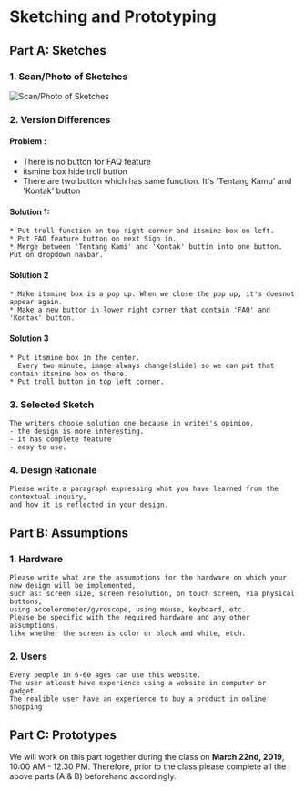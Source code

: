 # Sketching and Prototyping

## Part A: Sketches

### 1. Scan/Photo of Sketches

![Scan/Photo of Sketches](https://picsum.photos/400/300/?random)

### 2. Version Differences
<h4>Problem :</h4>

* There is no button for FAQ feature
* itsmine box hide troll button
* There are two button which has same function. It's 'Tentang Kamu' and 'Kontak' button

<h4>Solution 1:</h4>

```
* Put troll function on top right corner and itsmine box on left.
* Put FAQ feature button on next Sign in.
* Merge between 'Tentang Kami' and 'Kontak' buttin into one button. Put on dropdown navbar.
```

<h4>Solution 2</h4>

```
* Make itsmine box is a pop up. When we close the pop up, it's doesnot appear again.
* Make a new button in lower right corner that contain 'FAQ' and 'Kontak' button.
```

<h4>Solution 3</h4>

```
* Put itsmine box in the center. 
  Every two minute, image always change(slide) so we can put that contain itsmine box on there.
* Put troll button in top left corner.
```

### 3. Selected Sketch
```
The writers choose solution one because in writes's opinion, 
- the design is more interesting. 
- it has complete feature 
- easy to use.
```

### 4. Design Rationale
```
Please write a paragraph expressing what you have learned from the contextual inquiry, 
and how it is reflected in your design.
```

## Part B: Assumptions
### 1. Hardware
```
Please write what are the assumptions for the hardware on which your new design will be implemented, 
such as: screen size, screen resolution, on touch screen, via physical buttons, 
using accelerometer/gyroscope, using mouse, keyboard, etc. 
Please be specific with the required hardware and any other assumptions, 
like whether the screen is color or black and white, etch.
```
### 2. Users

```
Every people in 6-60 ages can use this website. 
The user atleast have experience using a website in computer or gadget. 
The realible user have an experience to buy a product in online shopping
```

## Part C: Prototypes
We will work on this part together during the class on **March 22nd, 2019**, 10:00 AM - 12.30 PM. Therefore, prior to the class please complete all the above parts (A & B) beforehand accordingly.
